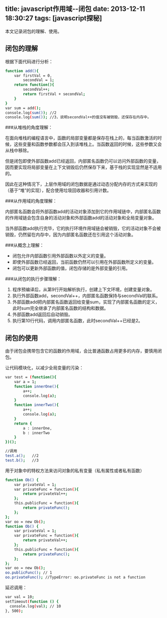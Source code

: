 title: javascript作用域--闭包
date: 2013-12-11 18:30:27
tags: [javascript探秘]
---

本文记录闭包的理解、使用。

闭包的理解
----------------------

根据下面代码进行分析：

```sh
function add(){
    var firstVal = 0,
        secondVal = 1;
    return function(){
        secondVal++;
        return firstVal + secondVal;
    }
}
var sum = add();
console.log(sum()); //2
console.log(sum()); //3，说明secondVal++的值没有被销毁，还保存在内存中。
```
###从堆栈的角度理解：

在面向堆栈的编程语言中，函数的局部变量都是保存在栈上的，每当函数激活的时候，这些变量和函数参数都会压入到该堆栈上。当函数返回的时候，这些参数又会从栈中移除。
<!--more-->
但是闭包即使外部函数add已经返回，内部匿名函数仍可以访问外部函数的变量，因而要实现将局部变量在上下文销毁后仍然保存下来，基于栈的实现显然是不适用的。

因此在这种情况下，上层作用域的闭包数据是通过动态分配内存的方式来实现的（基于“堆”的实现），配合使用垃圾回收器和引用计数。

###从作用域的角度理解：

内部匿名函数会将外部函数add的活动对象添加到它的作用域链中，内部匿名函数的作用域链会包含自身的活动对象和外部函数add的活动对象和全局变量对象。

当外部函数add执行完毕，它的执行环境作用域链会被销毁，它的活动对象不会被销毁，仍然留在内存中，因为内部匿名函数还在引用这个活动对象。

###从概念上理解：

* 闭包允许内部函数引用外部函数以外定义的变量。
* 即使外部函数已经返回，当前函数仍然可以引用在外部函数所定义的变量。
* 闭包可以更新外部函数的值，闭包存储的是外部变量的引用。

###从闭包的执行步骤理解：

1. 程序预编译后，从第9行开始解析执行，创建上下文环境，创建变量对象。
2. 执行外部函数add，secondVal++，内部匿名函数保持与secondVal的联系。
3. 外部函数add把内部匿名函数返回给变量sum，实现了内部匿名函数的定义，此时sum完全继承了内部匿名函数的结构和数据。
4. 外部函数add返回后自动销毁。
5. 执行第10行代码，调用内部匿名函数，此时secondVal++已经是2。

闭包的使用
-------------------

由于闭包会携带包含它的函数的作用域，会比普通函数占用更多的内存，要慎用闭包。

让代码模块化，以减少全局变量的污染：

```sh
var test = (function(){
    var a = 1;
    function innerOne(){
        a++;
        console.log(a);
    }
    function innerTwo(){
        a++;
        console.log(a);
    }
    return {
        a : innerOne,
        b : innerTwo
    }
})();

//调用
test.a();   //2
test.b();   //3
```

用于对象中的特权方法来访问对象的私有变量（私有属性或者私有函数）

```sh
function Ob() {
    var privateVal = 1;
    var privateFunc = function(){
        return privateVal++;
    };
    this.publicFunc = function(){
        return privateFunc();
    };
};
var oo = new Ob();
function Ob() {
    var privateVal = 1;
    var privateFunc = function(){
        return privateVal++;
    };
    this.publicFunc = function(){
        return privateFunc();
    };
};
var oo = new Ob();
oo.publicFunc(); // 1
oo.privateFunc(); //TypeError: oo.privateFunc is not a function

```

延迟调用：

```sh
var val = 10;
setTimeout(function () {
  console.log(val); // 10
}, 500);
```